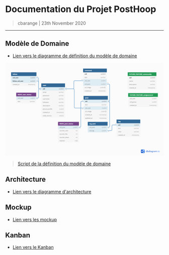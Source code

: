 # Documentation du Projet PostHoop
> cbarange | 23th November 2020
---
	
## Modèle de Domaine
- [Lien vers le diagramme de définition du modèle de domaine](https://dbdiagram.io/d/5fbb78983a78976d7b7d0318)

![SocialNetwork_withCardinality.png](https://raw.githubusercontent.com/EpsiSocialNetwork/documentation/main/asset/SocialNetwork_withCardinality.png)

> [Script de la définition du modèle de domaine](https://raw.githubusercontent.com/EpsiSocialNetwork/documentation/main/domain_model_definition.dbdiagramio)

## Architecture
- [Lien vers le diagramme d'architecture](https://drive.google.com/file/d/1z6scht22FjvxpOBpmZcb1xikM2Sfpw5p/view?usp=sharing)


## Mockup
- [Lien vers les mockup](https://www.figma.com/file/ezacZVSsd7EzBzOgqKkGac/PostHoop?)

## Kanban
- [Lien vers le Kanban](https://trello.com/b/suWyQjhZ/social-network)







